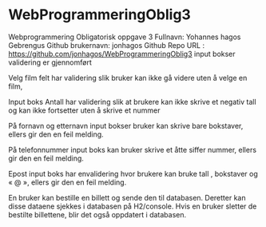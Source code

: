 # WebProgrammeringOblig3
Webprogrammering Obligatorisk oppgave 3
Fullnavn: Yohannes hagos Gebrengus
Github brukernavn: jonhagos
Github Repo URL : https://github.com/jonhagos/WebProgrammeringOblig3
input bokser validering er gjennomført

Velg film felt har validering slik bruker kan ikke gå videre uten å velge en film,

Input boks Antall har validering slik at brukere kan ikke skrive et negativ tall og kan ikke fortsetter uten å skrive et nummer

På fornavn og etternavn input bokser bruker kan skrive bare bokstaver, ellers gir den en feil melding.

På telefonnummer input boks kan bruker skrive et åtte siffer nummer, ellers gir den en feil melding.

Epost input boks har envalidering hvor brukere kan bruke tall , bokstaver og « @ », ellers gir den en feil melding.

En bruker kan bestille en billett og sende den til databasen. Deretter kan disse dataene sjekkes i databasen på H2/console.
Hvis en bruker sletter de bestilte billettene, blir det også oppdatert i databasen.